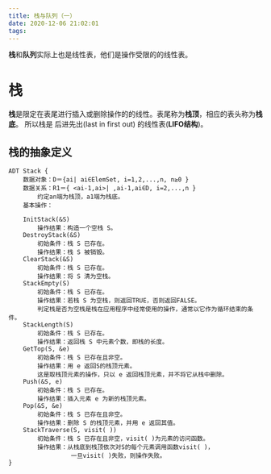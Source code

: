 ```yaml
---
title: 栈与队列（一）
date: 2020-12-06 21:02:01
tags:
---
```

**栈**和**队列**实际上也是线性表，他们是操作受限的的线性表。 
# 栈
**栈**是限定在表尾进行插入或删除操作的的线性。表尾称为**栈顶**，相应的表头称为**栈底**。
所以栈是 后进先出(last in first out) 的线性表(**LIFO结构**)。
## 栈的抽象定义

    ADT Stack {
        数据对象：D＝{ai| ai∈ElemSet, i=1,2,...,n, n≥0 }
        数据关系：R1＝{ <ai-1,ai>| ,ai-1,ai∈D, i=2,...,n }
            约定an端为栈顶，a1端为栈底。
        基本操作：
        
        InitStack(&S)
            操作结果：构造一个空栈 S。
        DestroyStack(&S)
            初始条件：栈 S 已存在。
            操作结果：栈 S 被销毁。 
        ClearStack(&S)
            初始条件：栈 S 已存在。
            操作结果：将 S 清为空栈。
        StackEmpty(S)
            初始条件：栈 S 已存在。
            操作结果：若栈 S 为空栈，则返回TRUE，否则返回FALSE。
            判定栈是否为空栈是栈在应用程序中经常使用的操作，通常以它作为循环结束的条件。  
        StackLength(S)
            初始条件：栈 S 已存在。
            操作结果：返回栈 S 中元素个数，即栈的长度。
        GetTop(S, &e)
            初始条件：栈 S 已存在且非空。
            操作结果：用 e 返回S的栈顶元素。
            这是取栈顶元素的操作，只以 e 返回栈顶元素，并不将它从栈中删除。 
        Push(&S, e)
            初始条件：栈 S 已存在。
            操作结果：插入元素 e 为新的栈顶元素。
        Pop(&S, &e)
            初始条件：栈 S 已存在且非空。
            操作结果：删除 S 的栈顶元素，并用 e 返回其值。
        StackTraverse(S, visit( ))
            初始条件：栈 S 已存在且非空，visit( )为元素的访问函数。
            操作结果：从栈底到栈顶依次对S的每个元素调用函数visit( )，
        　　　　　　　　一旦visit( )失败，则操作失败。
    }